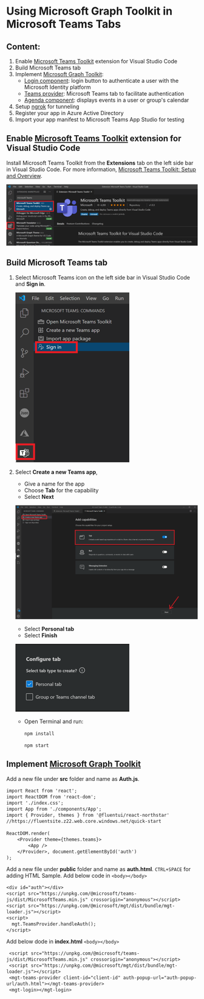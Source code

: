 # Using Microsoft Graph Toolkit in Microsoft Teams Tabs

## Content:

1. Enable [Microsoft Teams Toolkit](https://marketplace.visualstudio.com/items?itemName=TeamsDevApp.ms-teams-vscode-extension) extension for Visual Studio Code
1. Build Microsoft Teams tab
1. Implement [Microsoft Graph Toolkit](https://cda.ms/1tV):
    * [Login component](https://cda.ms/1tX): login button to authenticate a user with the Microsoft Identity platform
    * [Teams provider](https://cda.ms/1tY): Microsoft Teams tab to facilitate authentication
    * [Agenda component](https://cda.ms/1tZ): displays events in a user or group's calendar
1. Setup [ngrok](https://ngrok.com/docs#getting-started-authtoken) for tunneling
1. Register your app in Azure Active Directory
1. Import your app manifest to Microsoft Teams App Studio for testing    
    
## Enable [Microsoft Teams Toolkit](https://marketplace.visualstudio.com/items?itemName=TeamsDevApp.ms-teams-vscode-extension) extension for Visual Studio Code

Install Microsoft Teams Toolkit from the **Extensions** tab on the left side bar in Visual Studio Code. For more information, [Microsoft Teams Toolkit: Setup and Overview](https://quickbites.dev/2020/06/25/microsoft-teams-toolkit-setup/).

![Microsoft Teams Toolkit Extension for Visual Studio Code](/Images/01.png)

## Build Microsoft Teams tab

1. Select Microsoft Teams icon on the left side bar in Visual Studio Code and **Sign in**.

   ![Microsoft Teams Toolkit Extension for Visual Studio Code](/Images/02.png)
   
1. Select **Create a new Teams app**, 
   * Give a name for the app 
   * Choose **Tab** for the capability
   * Select **Next**
   
   ![Microsoft Teams Toolkit Extension for Visual Studio Code](/Images/03.png)
   
   * Select **Personal tab**
   * Select **Finish**
   
   ![Microsoft Teams Toolkit Extension for Visual Studio Code](/Images/04.PNG)
   
   * Open Terminal and run:
   
      `npm install`
   
      `npm start`

## Implement [Microsoft Graph Toolkit](https://cda.ms/1tV)

Add a new file under **src** folder and name as **Auth.js**.

```
import React from 'react';
import ReactDOM from 'react-dom';
import './index.css';
import App from './components/App';
import { Provider, themes } from '@fluentui/react-northstar' //https://fluentsite.z22.web.core.windows.net/quick-start

ReactDOM.render(
    <Provider theme={themes.teams}>
        <App />
    </Provider>, document.getElementById('auth')
);
```

Add a new file under **public** folder and name as **auth.html**. `CTRL+SPACE` for adding HTML Sample. Add below code in `<body></body>`

```
<div id="auth"></div>
<script src="https://unpkg.com/@microsoft/teams-js/dist/MicrosoftTeams.min.js" crossorigin="anonymous"></script>
<script src="https://unpkg.com/@microsoft/mgt/dist/bundle/mgt-loader.js"></script>
<script>
  mgt.TeamsProvider.handleAuth();
</script>
```

Add below dode in **index.html** `<body></body>`

```
 <script src="https://unpkg.com/@microsoft/teams-js/dist/MicrosoftTeams.min.js" crossorigin="anonymous"></script>
 <script src="https://unpkg.com/@microsoft/mgt/dist/bundle/mgt-loader.js"></script>
 <mgt-teams-provider client-id="client-id" auth-popup-url="auth-popup-url/auth.html"></mgt-teams-provider> 
 <mgt-login></mgt-login>
```  
    
